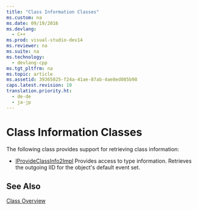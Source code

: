 ```yaml
---
title: "Class Information Classes"
ms.custom: na
ms.date: 09/19/2016
ms.devlang: 
  - C++
ms.prod: visual-studio-dev14
ms.reviewer: na
ms.suite: na
ms.technology: 
  - devlang-cpp
ms.tgt_pltfrm: na
ms.topic: article
ms.assetid: 39365025-f24a-41ae-87ab-4ae8ed085b98
caps.latest.revision: 10
translation.priority.ht: 
  - de-de
  - ja-jp
---
```

# Class Information Classes
The following class provides support for retrieving class information:  
  
-   [IProvideClassInfo2Impl](../vs140/IProvideClassInfo2Impl-Class.md) Provides access to type information. Retrieves the outgoing IID for the object's default event set.  
  
## See Also  
 [Class Overview](../vs140/ATL-Class-Overview.md)